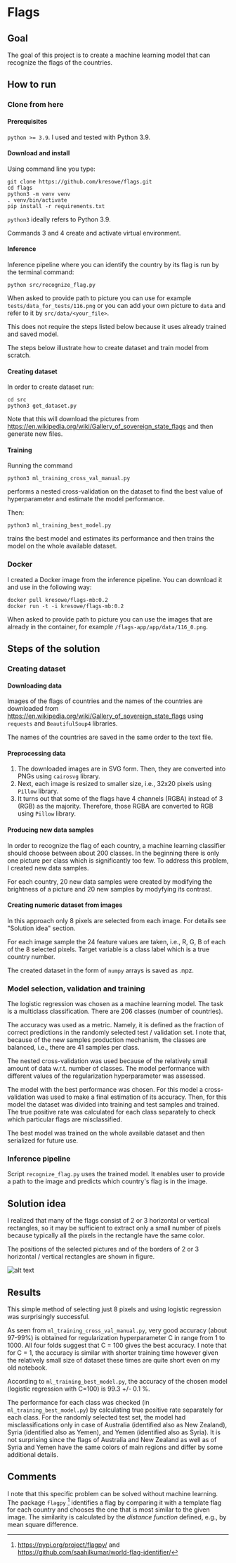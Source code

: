 # Flags

## Goal 

The goal of this project is to create a machine learning model that can recognize the flags of the countries.

## How to run

### Clone from here

#### Prerequisites

`python >= 3.9`. I used and tested with Python 3.9.

#### Download and install

Using command line you type:

```commandline
git clone https://github.com/kresowe/flags.git
cd flags
python3 -m venv venv  
. venv/bin/activate
pip install -r requirements.txt 
```

`python3` ideally refers to Python 3.9.

Commands 3 and 4 create and activate virtual environment.

#### Inference

Inference pipeline where you can identify the country by its flag is run by the terminal command:

```commandline
python src/recognize_flag.py 
```

When asked to provide path to picture you can use for example `tests/data_for_tests/116.png` or you can add your own picture to `data` and refer to it by `src/data/<your_file>`.

This does not require the steps listed below because it uses already trained and saved model.

The steps below illustrate how to create dataset and train model from scratch.

#### Creating dataset

In order to create dataset run:

```commandline
cd src
python3 get_dataset.py 
```

Note that this will download the pictures from  https://en.wikipedia.org/wiki/Gallery_of_sovereign_state_flags and then generate new files. 

#### Training 

Running the command

```commandline
python3 ml_training_cross_val_manual.py 
```

performs a nested cross-validation on the dataset to find the best value of hyperparameter and estimate the model performance.

Then:

```commandline
python3 ml_training_best_model.py
```

trains the best model and estimates its performance and then trains the model on the whole available dataset.

### Docker

I created a Docker image from the inference pipeline. You can download it and use in the following way:
```commandline
docker pull kresowe/flags-mb:0.2
docker run -t -i kresowe/flags-mb:0.2
```

When asked to provide path to picture you can use the images that are already in the container, for example `/flags-app/app/data/116_0.png`.


## Steps of the solution

### Creating dataset

#### Downloading data

Images of the flags of countries and the names of the countries are downloaded from https://en.wikipedia.org/wiki/Gallery_of_sovereign_state_flags using `requests` and `BeautifulSoup4` libraries. 

The names of the countries are saved in the same order to the text file.

#### Preprocessing data

1. The downloaded images are in SVG form. Then, they are converted into PNGs using `cairosvg` library.
2. Next, each image is resized to smaller size, i.e., 32x20 pixels using `Pillow` library.
3. It turns out that some of the flags have 4 channels (RGBA) instead of 3 (RGB) as the majority. Therefore, those RGBA are converted to RGB using `Pillow` library. 

#### Producing new data samples

In order to recognize the flag of each country, a machine learning classifier should choose between about 200 classes. In the beginning there is only one picture per class which is significantly too few. To address this problem, I created new data samples.

For each country, 20 new data samples were created by modifying the brightness of a picture and 20 new samples by modyfying its contrast.

#### Creating numeric dataset from images

In this approach only 8 pixels are selected from each image. For details see "Solution idea" section. 

For each image sample the 24 feature values are taken, i.e., R, G, B of each of the 8 selected pixels. Target variable is a class label which is a true country number.

The created dataset in the form of `numpy` arrays is saved as .npz.

### Model selection, validation and training

The logistic regression was chosen as a machine learning model. The task is a multiclass classification. There are 206 classes (number of countries).

The accuracy was used as a metric. Namely, it is defined as the fraction of correct predictions in the randomly selected test / validation set. I note that, because of the new samples production mechanism, the classes are balanced, i.e., there are 41 samples per class.  

The nested cross-validation was used because of the relatively small amount of data w.r.t. number of classes. The model performance with different values of the regularization hyperparameter was assessed.

The model with the best performance was chosen. For this model a cross-validation was used to make a final estimation of its accuracy. Then, for this model the dataset was divided into training and test samples and trained. The true positive rate was calculated for each class separately to check which particular flags are misclassified. 

The best model was trained on the whole available dataset and then serialized for future use.

### Inference pipeline

Script `recognize_flag.py` uses the trained model. It enables user to provide a path to the image and predicts which country's flag is in the image.

## Solution idea

I realized that many of the flags consist of 2 or 3 horizontal or vertical rectangles, so it may be sufficient to extract only a small number of pixels because typically all the pixels in the rectangle have the same color.

The positions of the selected pictures and of the borders of 2 or 3 horizontal / vertical rectangles are shown in figure.

![alt text](https://github.com/kresowe/flags/blob/master/src/img/pixels.png?raw=true)

## Results

This simple method of selecting just 8 pixels and using logistic regression was surprisingly successful.

As seen from `ml_training_cross_val_manual.py`, very good accuracy (about 97-99%) is obtained for regularization hyperparameter C in range from 1 to 1000. All four folds suggest that C = 100 gives the best accuracy. I note that for C = 1, the accuracy is similar with shorter training time however given the relatively small size of dataset these times are quite short even on my old notebook.

According to `ml_training_best_model.py`, the accuracy of the chosen model (logistic regression with C=100) is 99.3 +/- 0.1 %. 

The performance for each class was checked (in `ml_training_best_model.py`) by calculating true positive rate separately for each class. For the randomly selected test set, the model had misclassifications only in case of Australia (identified also as New Zealand), Syria (identified also as Yemen), and Yemen (identified also as Syria). It is not surprising since the flags of Australia and New Zealand as well as of Syria and Yemen have the same colors of main regions and differ by some additional details.

## Comments

I note that this specific problem can be solved without machine learning. The package `flagpy` [^1] identifies a flag by comparing it with a template flag for each country and chooses the one that is most similar to the given image. The similarity is calculated by the *distance function* defined, e.g., by mean square difference.   


[^1]: https://pypi.org/project/flagpy/ and https://github.com/saahilkumar/world-flag-identifier/
